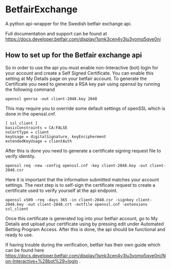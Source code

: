 # BetfairExchange
A python api-wrapper for the Swedish betfair exchange api.

Full documentation and support can be found at https://docs.developer.betfair.com/display/1smk3cen4v3lu3yomq5qye0ni 

## How to set up for the Betfair exchange api
So in order to use the api you must enable non-Interactive (bot) login for your account and create a Self Signed Certificate.
You can enable this setting at My Details page on your betfair account.
To generate the Certificate you need to generate a RSA key pair using openssl by running the following command
```
openssl genrsa -out client-2048.key 2048
```
This may require you to override some default settings of openSSL which is done in the openssl.cnf.
```
[ ssl_client ]
basicConstraints = CA:FALSE
nsCertType = client
keyUsage = digitalSignature, keyEncipherment
extendedKeyUsage = clientAuth
```

After this is done you need to generate a certificate signing request file to verify identity.
```
openssl req -new -config openssl.cnf -key client-2048.key -out client-2048.csr
```

Here it is important that the information submitted matches your account settings.
The next step is to self-sign the certificate request to create a certificate used to verify yourself at the api endpoint.
```
openssl x509 -req -days 365 -in client-2048.csr -signkey client-2048.key -out client-2048.crt -extfile openssl.cnf -extensions ssl_client 
```

Once this certificate is generated log into your betfair account, go to My Details and upload your certificate using by pressing edit under Automated Betting Program Access.
After this is done, the api should be functional and ready to use.

If having trouble during the verification, betfair has their own guide which can be found here https://docs.developer.betfair.com/display/1smk3cen4v3lu3yomq5qye0ni/Non-Interactive+%28bot%29+login .




